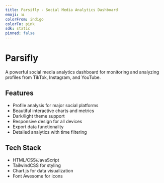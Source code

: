 ```yaml
---
title: Parsifly - Social Media Analytics Dashboard
emoji: 📊
colorFrom: indigo
colorTo: pink
sdk: static
pinned: false
---
```


# Parsifly

A powerful social media analytics dashboard for monitoring and analyzing profiles from TikTok, Instagram, and YouTube.

## Features

- Profile analysis for major social platforms
- Beautiful interactive charts and metrics
- Dark/light theme support
- Responsive design for all devices
- Export data functionality
- Detailed analytics with time filtering

## Tech Stack

- HTML/CSS/JavaScript
- TailwindCSS for styling
- Chart.js for data visualization
- Font Awesome for icons